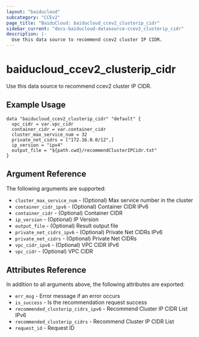 ```yaml
---
layout: "baiducloud"
subcategory: "CCEv2"
page_title: "BaiduCloud: baiducloud_ccev2_clusterip_cidr"
sidebar_current: "docs-baiducloud-datasource-ccev2_clusterip_cidr"
description: |-
  Use this data source to recommend ccev2 cluster IP CIDR.
---
```


# baiducloud_ccev2_clusterip_cidr

Use this data source to recommend ccev2 cluster IP CIDR.

## Example Usage

```hcl
data "baiducloud_ccev2_clusterip_cidr" "default" {
  vpc_cidr = var.vpc_cidr
  container_cidr = var.container_cidr
  cluster_max_service_num = 32
  private_net_cidrs = ["172.16.0.0/12",]
  ip_version = "ipv4"
  output_file = "${path.cwd}/recommendClusterIPCidr.txt"
}
```

## Argument Reference

The following arguments are supported:

* `cluster_max_service_num` - (Optional) Max service number in the cluster
* `container_cidr_ipv6` - (Optional) Container CIDR IPv6
* `container_cidr` - (Optional) Container CIDR
* `ip_version` - (Optional) IP Version
* `output_file` - (Optional) Result output file
* `private_net_cidrs_ipv6` - (Optional) Private Net CIDRs IPv6
* `private_net_cidrs` - (Optional) Private Net CIDRs
* `vpc_cidr_ipv6` - (Optional) VPC CIDR IPv6
* `vpc_cidr` - (Optional) VPC CIDR

## Attributes Reference

In addition to all arguments above, the following attributes are exported:

* `err_msg` - Error message if an error occurs
* `is_success` - Is the recommendation request success
* `recommended_clusterip_cidrs_ipv6` - Recommend Cluster IP CIDR List IPv6
* `recommended_clusterip_cidrs` - Recommend Cluster IP CIDR List
* `request_id` - Request ID


